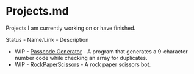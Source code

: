 # Projects.md

Projects I am currently working on or have finished.

Status - Name/Link - Description

- WIP - [Passcode Generator](https://github.com/AAAnothername/Passcode-Generator) - A program that generates a 9-character number code while checking an array for duplicates.
- WIP - [RockPaperScissors](https://github.com/AAAnothername/RockPaperScissors) - A rock paper scissors bot.
